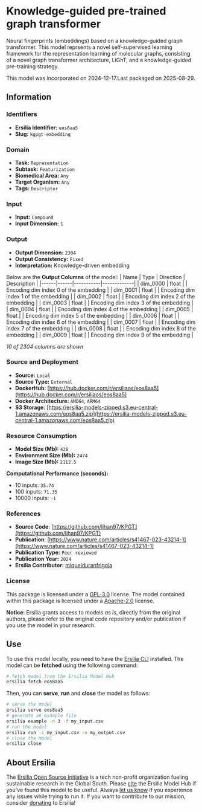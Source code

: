 # Knowledge-guided pre-trained graph transformer

Neural fingerprints (embeddings) based on a knowledge-guided graph transformer. This model reprsents a novel self-supervised learning framework for the representation learning of molecular graphs, consisting of a novel graph transformer architecture, LiGhT, and a knowledge-guided pre-training strategy.

This model was incorporated on 2024-12-17.Last packaged on 2025-08-29.

## Information
### Identifiers
- **Ersilia Identifier:** `eos8aa5`
- **Slug:** `kgpgt-embedding`

### Domain
- **Task:** `Representation`
- **Subtask:** `Featurization`
- **Biomedical Area:** `Any`
- **Target Organism:** `Any`
- **Tags:** `Descriptor`

### Input
- **Input:** `Compound`
- **Input Dimension:** `1`

### Output
- **Output Dimension:** `2304`
- **Output Consistency:** `Fixed`
- **Interpretation:** Knowledge-driven embedding

Below are the **Output Columns** of the model:
| Name | Type | Direction | Description |
|------|------|-----------|-------------|
| dim_0000 | float |  | Encoding dim index 0 of the embedding |
| dim_0001 | float |  | Encoding dim index 1 of the embedding |
| dim_0002 | float |  | Encoding dim index 2 of the embedding |
| dim_0003 | float |  | Encoding dim index 3 of the embedding |
| dim_0004 | float |  | Encoding dim index 4 of the embedding |
| dim_0005 | float |  | Encoding dim index 5 of the embedding |
| dim_0006 | float |  | Encoding dim index 6 of the embedding |
| dim_0007 | float |  | Encoding dim index 7 of the embedding |
| dim_0008 | float |  | Encoding dim index 8 of the embedding |
| dim_0009 | float |  | Encoding dim index 9 of the embedding |

_10 of 2304 columns are shown_
### Source and Deployment
- **Source:** `Local`
- **Source Type:** `External`
- **DockerHub**: [https://hub.docker.com/r/ersiliaos/eos8aa5](https://hub.docker.com/r/ersiliaos/eos8aa5)
- **Docker Architecture:** `AMD64`, `ARM64`
- **S3 Storage**: [https://ersilia-models-zipped.s3.eu-central-1.amazonaws.com/eos8aa5.zip](https://ersilia-models-zipped.s3.eu-central-1.amazonaws.com/eos8aa5.zip)

### Resource Consumption
- **Model Size (Mb):** `428`
- **Environment Size (Mb):** `2474`
- **Image Size (Mb):** `2112.5`

**Computational Performance (seconds):**
- 10 inputs: `35.74`
- 100 inputs: `71.35`
- 10000 inputs: `-1`

### References
- **Source Code**: [https://github.com/lihan97/KPGT](https://github.com/lihan97/KPGT)
- **Publication**: [https://www.nature.com/articles/s41467-023-43214-1](https://www.nature.com/articles/s41467-023-43214-1)
- **Publication Type:** `Peer reviewed`
- **Publication Year:** `2024`
- **Ersilia Contributor:** [miquelduranfrigola](https://github.com/miquelduranfrigola)

### License
This package is licensed under a [GPL-3.0](https://github.com/ersilia-os/ersilia/blob/master/LICENSE) license. The model contained within this package is licensed under a [Apache-2.0](LICENSE) license.

**Notice**: Ersilia grants access to models _as is_, directly from the original authors, please refer to the original code repository and/or publication if you use the model in your research.


## Use
To use this model locally, you need to have the [Ersilia CLI](https://github.com/ersilia-os/ersilia) installed.
The model can be **fetched** using the following command:
```bash
# fetch model from the Ersilia Model Hub
ersilia fetch eos8aa5
```
Then, you can **serve**, **run** and **close** the model as follows:
```bash
# serve the model
ersilia serve eos8aa5
# generate an example file
ersilia example -n 3 -f my_input.csv
# run the model
ersilia run -i my_input.csv -o my_output.csv
# close the model
ersilia close
```

## About Ersilia
The [Ersilia Open Source Initiative](https://ersilia.io) is a tech non-profit organization fueling sustainable research in the Global South.
Please [cite](https://github.com/ersilia-os/ersilia/blob/master/CITATION.cff) the Ersilia Model Hub if you've found this model to be useful. Always [let us know](https://github.com/ersilia-os/ersilia/issues) if you experience any issues while trying to run it.
If you want to contribute to our mission, consider [donating](https://www.ersilia.io/donate) to Ersilia!
